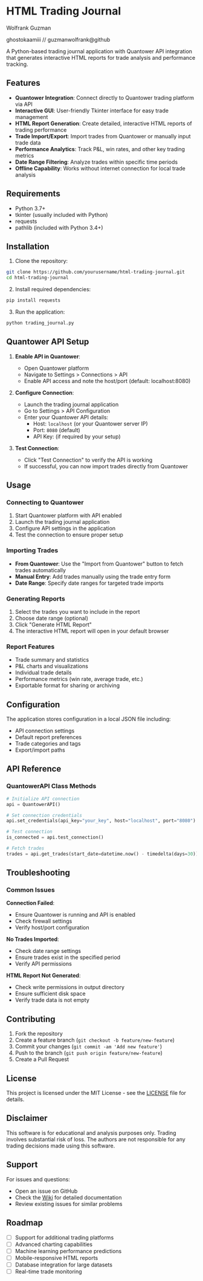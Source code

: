 # HTML Trading Journal

Wolfrank Guzman 

ghostokaamiii // guzmanwolfrank@github 

A Python-based trading journal application with Quantower API integration that generates interactive HTML reports for trade analysis and performance tracking.

## Features

- **Quantower Integration**: Connect directly to Quantower trading platform via API
- **Interactive GUI**: User-friendly Tkinter interface for easy trade management
- **HTML Report Generation**: Create detailed, interactive HTML reports of trading performance
- **Trade Import/Export**: Import trades from Quantower or manually input trade data
- **Performance Analytics**: Track P&L, win rates, and other key trading metrics
- **Date Range Filtering**: Analyze trades within specific time periods
- **Offline Capability**: Works without internet connection for local trade analysis

## Requirements

- Python 3.7+
- tkinter (usually included with Python)
- requests
- pathlib (included with Python 3.4+)

## Installation

1. Clone the repository:
```bash
git clone https://github.com/yourusername/html-trading-journal.git
cd html-trading-journal
```

2. Install required dependencies:
```bash
pip install requests
```

3. Run the application:
```bash
python trading_journal.py
```

## Quantower API Setup

1. **Enable API in Quantower**:
   - Open Quantower platform
   - Navigate to Settings > Connections > API
   - Enable API access and note the host/port (default: localhost:8080)

2. **Configure Connection**:
   - Launch the trading journal application
   - Go to Settings > API Configuration
   - Enter your Quantower API details:
     - Host: `localhost` (or your Quantower server IP)
     - Port: `8080` (default)
     - API Key: (if required by your setup)

3. **Test Connection**:
   - Click "Test Connection" to verify the API is working
   - If successful, you can now import trades directly from Quantower

## Usage

### Connecting to Quantower
1. Start Quantower platform with API enabled
2. Launch the trading journal application
3. Configure API settings in the application
4. Test the connection to ensure proper setup

### Importing Trades
- **From Quantower**: Use the "Import from Quantower" button to fetch trades automatically
- **Manual Entry**: Add trades manually using the trade entry form
- **Date Range**: Specify date ranges for targeted trade imports

### Generating Reports
1. Select the trades you want to include in the report
2. Choose date range (optional)
3. Click "Generate HTML Report"
4. The interactive HTML report will open in your default browser

### Report Features
- Trade summary and statistics
- P&L charts and visualizations
- Individual trade details
- Performance metrics (win rate, average trade, etc.)
- Exportable format for sharing or archiving

## Configuration

The application stores configuration in a local JSON file including:
- API connection settings
- Default report preferences
- Trade categories and tags
- Export/import paths

## API Reference

### QuantowerAPI Class Methods

```python
# Initialize API connection
api = QuantowerAPI()

# Set connection credentials
api.set_credentials(api_key="your_key", host="localhost", port="8080")

# Test connection
is_connected = api.test_connection()

# Fetch trades
trades = api.get_trades(start_date=datetime.now() - timedelta(days=30))
```

## Troubleshooting

### Common Issues

**Connection Failed**:
- Ensure Quantower is running and API is enabled
- Check firewall settings
- Verify host/port configuration

**No Trades Imported**:
- Check date range settings
- Ensure trades exist in the specified period
- Verify API permissions

**HTML Report Not Generated**:
- Check write permissions in output directory
- Ensure sufficient disk space
- Verify trade data is not empty

## Contributing

1. Fork the repository
2. Create a feature branch (`git checkout -b feature/new-feature`)
3. Commit your changes (`git commit -am 'Add new feature'`)
4. Push to the branch (`git push origin feature/new-feature`)
5. Create a Pull Request

## License

This project is licensed under the MIT License - see the [LICENSE](LICENSE) file for details.

## Disclaimer

This software is for educational and analysis purposes only. Trading involves substantial risk of loss. The authors are not responsible for any trading decisions made using this software.

## Support

For issues and questions:
- Open an issue on GitHub
- Check the [Wiki](../../wiki) for detailed documentation
- Review existing issues for similar problems

## Roadmap

- [ ] Support for additional trading platforms
- [ ] Advanced charting capabilities
- [ ] Machine learning performance predictions
- [ ] Mobile-responsive HTML reports
- [ ] Database integration for large datasets
- [ ] Real-time trade monitoring

